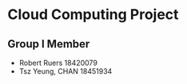 

# Cloud Computing Project 


## Group I Member

* Robert Ruers		18420079
* Tsz Yeung, CHAN	18451934

